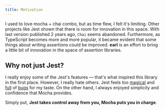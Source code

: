 ```yaml
---
title: Motivation
---
```


I used to love mocha + chai combo, but as time flew, I felt it's limiting. Other projects like Jest shown that there is
room for innovation in this space. With last version published 2 years ago, `Chai` seems abandoned. Furthermore, as
TypeScript becomes more and more popular, it became evident that some things about writing assertions could be improved.
**earl** is an effort to bring a little bit of innovation in the space of assertion libraries.

## Why not just Jest?

I really enjoy some of the Jest's features — that's what inspired this library in the first place. However, I really
hate others. Jest feels too [magical](https://github.com/facebook/jest/issues/4414) and
[full](https://github.com/facebook/jest/issues/2441) of [bugs](https://github.com/facebook/jest/issues/8688) for my
taste. On the other hand, I always enjoyed simplicity and confidence that Mocha provides.

Simply put, **Jest takes control away from you, Mocha puts you in charge**.
